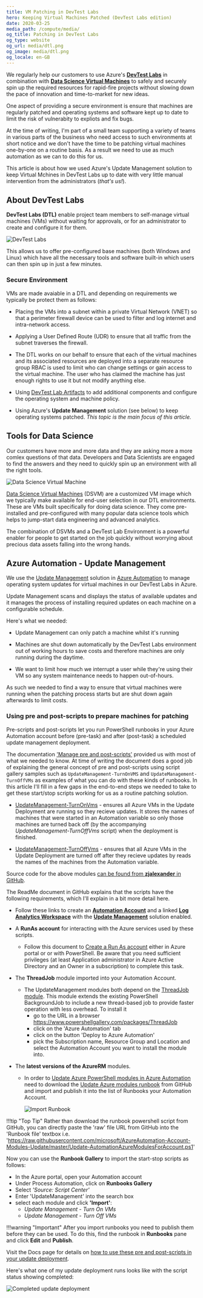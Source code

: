 ```yaml
---
title: VM Patching in DevTest Labs
hero: Keeping Virtual Machines Patched (DevTest Labs edition)
date: 2020-03-25
media_path: /compute/media/
og_title: Patching in DevTest Labs
og_type: website
og_url: media/dtl.png
og_image: media/dtl.png
og_locale: en-GB
---
```


We regularly help our customers to use Azure's [**DevTest Labs**](https://docs.microsoft.com/en-us/azure/lab-services/)  in combination with [**Data Science Virtual Machines**](https://azure.microsoft.com/en-us/services/virtual-machines/data-science-virtual-machines/) to safely and securely spin up the required resources for rapid-fire projects without slowing down the pace of innovation and time-to-market for new ideas.

One aspect of providing a secure environment is ensure that machines are regularly patched and operating systems and software kept up to date to limit the risk of vulnerabity to expliots and fix bugs.

At the time of writing, I'm part of a small team supporting a variety of teams in various parts of the business who need access to such environments at short notice and we don't have the time to be patching virtual machines one-by-one on a routine basis. As a result we need to use as much automation as we can to do this for us.

This article is about how we used Azure's Update Management solution to keep Virtual Mchines in DevTest Labs up to date with very little manual intervention from the administrators (*that's us!*).

## About DevTest Labs

**DevTest Labs (DTL)** enable project team members to self-manage virtual machines (VMs) without waiting for approvals, or for an administrator to create and configure it for them.

![DevTest Labs](media/dtl.png)

This allows us to offer pre-configured base machines (both Windows and Linux) which have all the necessary tools and software built-in which users can then spin up in just a few minutes.

### Secure Environment

VMs are made avaiable in a DTL and depending on requirements we typically be protect them as follows:

- Placing the VMs into a subnet within a private Virtual Network (VNET) so that a perimeter firewall device can be used to filter and log internet and intra-network access.

- Applying a User Defined Route (UDR) to ensure that all traffic from the subnet traverses the firewall.

- The DTL works on our behalf to ensure that each of the virtual machines and its associated resources are deployed into a separate resource group RBAC is used to limit who can change settings or gain access to the virtual machine. The user who has claimed the machine has just enough rights to use it but not modify anything else.

- Using [DevTest Lab Artifacts](https://docs.microsoft.com/en-us/azure/lab-services/add-artifact-vm) to add additional components and configure the operating system and machine policy.

- Using Azure's **Update Management** solution (see below) to keep operating systems patched. *This topic is the main focus of this article.*

## Tools for Data Science

Our customers have more and more data and they are asking more a more comlex questions of that data. Developers and Data Scientists are engaged to find the answers and they need to quickly spin up an environment with all the right tools.

![Data Science Virtual Machine](media/dsvm.png)

[Data Science Virtual Machines](https://azure.microsoft.com/en-us/services/virtual-machines/data-science-virtual-machines/) (DSVM) are a customized VM image which we typically make available for end-user selection in our DTL environments. These are VMs built specifically for doing data science. They come pre-installed and pre-configured with many popular data science tools which helps to jump-start data engineering and advanced analytics.

The combination of DSVMs and a DevTest Lab Environment is a powerful enabler for people to get started on the job quickly without worrying about precious data assets falling into the wrong hands.

## Azure Automation - Update Management

We use the [Update Management](https://docs.microsoft.com/en-us/azure/automation/automation-update-management) solution in [Azure Automation](https://docs.microsoft.com/en-us/azure/automation/) to manage operating system updates for virtual machines in our DevTest Labs in Azure.

Update Management scans and displays the status of available updates and it manages the process of installing required updates on each machine on a configurable schedule.

Here's what we needed:

- Update Management can only patch a machine whilst it's running

- Machines are shut down automatically by the DevTest Labs environment out of working hours to save costs and therefore machines are only running during the daytime.

- We want to limit how much we interrupt a user while they're using their VM so any system maintenance needs to happen out-of-hours.

As such we needed to find a way to ensure that virtual machines were running when the patching process starts but are shut down again afterwards to limit costs.

### Using pre and post-scripts to prepare machines for patching

Pre-scripts and post-scripts let you run PowerShell runbooks in your Azure Automation account before (pre-task) and after (post-task) a scheduled update management deployment.

The documentation ['Manage pre and post-scripts'](https://docs.microsoft.com/en-us/azure/automation/pre-post-scripts) provided us with most of what we needed to know. At time of writing the document does a good job of explaining the general concept of pre and post-scripts using script gallery samples such as `UpdateManagement-TurnOnVMS` and `UpdateManagement-TurnOffVMs` as examples of what you can do with these kinds of runbooks. In this article I'll fill in a few gaps in the end-to-end steps we needed to take to get these start/stop scripts working for us as a routine patching solution.

- [UpdateManagement-TurnOnVms](https://www.powershellgallery.com/packages/UpdateManagement-TurnOnVms) - ensures all Azure VMs in the Update Deployment are running so they recieve updates. It stores the names of machines that were started in an Automation variable so only those machines are turned back off (by the accompanying *UpdateManagement-TurnOffVms* script) when the deployment is finished.

- [UpdateManagement-TurnOffVms](https://www.powershellgallery.com/packages/UpdateManagement-TurnOffVms) - ensures that all Azure VMs in the Update Deployment are turned off after they recieve updates by reads the names of the machines from the Automation variable.

Source code for the above modules [can be found from **zjalexander** in GitHub](https://github.com/zjalexander/UpdateManagement).

The ReadMe document in GitHub explains that the scripts have the following requirements, which I'll explain in a bit more detail here.

- Follow these links to create an [**Automation Account**](https://docs.microsoft.com/en-us/azure/automation/automation-quickstart-create-account) and a linked [**Log Analytics Workspace**](https://docs.microsoft.com/en-us/azure/azure-monitor/platform/data-platform-logs) with the [**Update Management**](https://docs.microsoft.com/en-us/azure/automation/automation-update-management) solution enabled.

- A **RunAs account** for interacting with the Azure services used by these scripts.
    - Follow this document to [Create a Run As account](https://docs.microsoft.com/en-gb/azure/automation/manage-runas-account#creating-a-run-as-account-in-azure-portal) either in Azure portal or or with PowerShell. Be aware that you need sufficient privileges (at least Application administrator in Azure Active Directory and an Owner in a subscription) to complete this task.

- The **ThreadJob** module imported into your Automation Account.
    - The UpdateManagement modules both depend on the [ThreadJob module](https://www.powershellgallery.com/packages/ThreadJob). This module extends the existing PowerShell BackgroundJob to include a new thread-based job to provide faster operation with less overhead. To install it
        - go to the URL in a browser <https://www.powershellgallery.com/packages/ThreadJob>
        - click on the 'Azure Automation' tab
        - click on the button 'Deploy to Azure Automation'
        - pick the Subscription name, Resource Group and Location and select the Automation Account you want to install the module into.

- The **latest versions of the AzureRM** modules.
    - In order to [Update Azure PowerShell modules in Azure Automation](https://docs.microsoft.com/en-gb/azure/automation/automation-update-azure-modules) need to download the [Update Azure modules runbook](https://github.com/Microsoft/AzureAutomation-Account-Modules-Update) from GitHub and import and publish it into the list of Runbooks your Automation Account.

        ![Import Runbook](media/import-runbook.png)

!!!tip "Top Tip"
    Rather than download the runbook powershell script from GitHub, you can directly paste the 'raw' file URL from GitHub into the 'Runbook file' textbox i.e. '<https://raw.githubusercontent.com/microsoft/AzureAutomation-Account-Modules-Update/master/Update-AutomationAzureModulesForAccount.ps1>'

Now you can use the **Runbook Gallery** to import the start-stop scripts as follows:

- In the Azure portal, open your Automation account
- Under Process Automation, click on **Runbooks Gallery**
- Select *'Source: Script Center'*
- Enter 'UpdateManagement' into the search box
- select each module and click **'Import'**:
    - *Update Management - Turn On VMs*
    - *Update Management - Turn Off VMs*

!!!warning "Important"
    After you import runbooks you need to publish them before they can be used. To do this, find the runbook in **Runbooks** pane and click **Edit** and **Publish**.

Visit the Docs page for details on [how to use these pre and post-scripts in your update deployment](https://docs.microsoft.com/en-us/azure/automation/pre-post-scripts#using-a-pre-script-or-post-script). 

Here's what one of my update deployment runs looks like with the script status showing completed:

![Completed update deployment](media/update-deployment-run.png)
